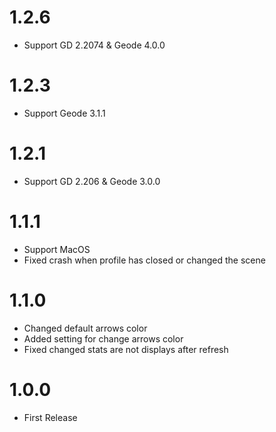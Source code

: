# 1.2.6
- Support GD 2.2074 & Geode 4.0.0

# 1.2.3
- Support Geode 3.1.1

# 1.2.1
- Support GD 2.206 & Geode 3.0.0

# 1.1.1
- Support MacOS
- Fixed crash when profile has closed or changed the scene

# 1.1.0
- Changed default arrows color
- Added setting for change arrows color
- Fixed changed stats are not displays after refresh

# 1.0.0
- First Release